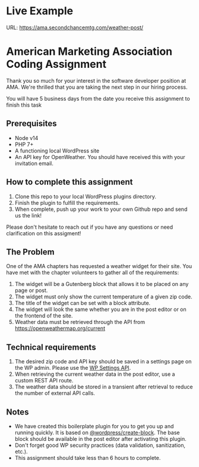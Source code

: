 # Live Example

URL: https://ama.secondchancemtg.com/weather-post/

# American Marketing Association Coding Assignment

Thank you so much for your interest in the software developer position at AMA. We're thrilled that you are taking the
next step in our hiring process.

You will have 5 business days from the date you receive this assignment to finish this task

## Prerequisites
* Node v14
* PHP 7+
* A functioning local WordPress site
* An API key for OpenWeather. You should have received this with your invitation email.

## How to complete this assignment
1. Clone this repo to your local WordPress plugins directory.
2. Finish the plugin to fulfill the requirements.
3. When complete, push up your work to your own Github repo and send us the link!

Please don't hesitate to reach out if you have any questions or need clarification on this assigment!

## The Problem
One of the AMA chapters has requested a weather widget for their site. You have met with the chapter volunteers to
gather all of the requirements:
1. The widget will be a Gutenberg block that allows it to be placed on any page or post.
1. The widget must only show the current temperature of a given zip code. 
1. The title of the widget can be set with a block attribute.
1. The widget will look the same whether you are in the post editor or on the frontend of the site.
1. Weather data must be retrieved through the API from https://openweathermap.org/current
   
## Technical requirements
1. The desired zip code and API key should be saved in a settings page on the WP admin. Please use the [WP Settings API](https://developer.wordpress.org/plugins/settings/settings-api/).
1. When retrieving the current weather data in the post editor, use a custom REST API route.
1. The weather data should be stored in a transient after retrieval to reduce the number of external API calls.

## Notes
* We have created this boilerplate plugin for you to get you up and running quickly. It is based on
[@wordpress/create-block](https://developer.wordpress.org/block-editor/reference-guides/packages/packages-create-block/).
  The base block should be available in the post editor after activating this plugin.
* Don't forget good WP security practices (data validation, sanitization, etc.).
* This assignment should take less than 6 hours to complete.

